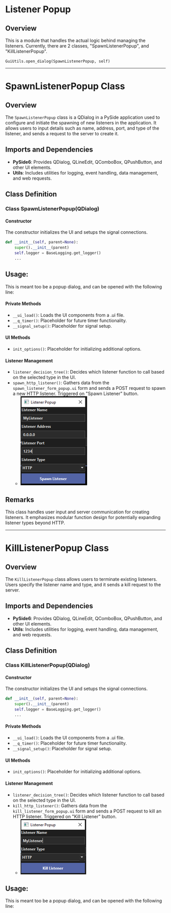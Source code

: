 # Listener Popup

## Overview

This is a module that handles the actual logic behind managing the listeners. Currently, there are 2 classes, "SpawnListenerPopup", and "KillListenerPopup".

```
GuiUtils.open_dialog(SpawnListenerPopup, self)

```

---

# SpawnListenerPopup Class


## Overview

The `SpawnListenerPopup` class is a QDialog in a PySide application used to configure and initiate the spawning of new listeners in the application. It allows users to input details such as name, address, port, and type of the listener, and sends a request to the server to create it.

## Imports and Dependencies

- **PySide6**: Provides QDialog, QLineEdit, QComboBox, QPushButton, and other UI elements.
- **Utils**: Includes utilities for logging, event handling, data management, and web requests.

## Class Definition

### Class SpawnListenerPopup(QDialog)

#### Constructor

The constructor initializes the UI and setups the signal connections.

```python
def __init__(self, parent=None):
    super().__init__(parent)
    self.logger = BaseLogging.get_logger()
    ...
```

## Usage:
This is meant too be a popup dialog, and can be opened with the following line:



#### Private Methods

- `__ui_load()`: Loads the UI components from a .ui file.
- `__q_timer()`: Placeholder for future timer functionality.
- `__signal_setup()`: Placeholder for signal setup.

#### UI Methods

- `init_options()`: Placeholder for initializing additional options.

#### Listener Management

- `listener_decision_tree()`: Decides which listener function to call based on the selected type in the UI.
- `spawn_http_listener()`: Gathers data from the `spawn_listener_form_popup.ui` form and sends a POST request to spawn a new HTTP listener. Triggered on "Spawn Listener" button.
    - ![Spawn Listener](../../../Images/GUI/QtComponents/Listener/spawn_listener.png)

## Remarks

This class handles user input and server communication for creating listeners. It emphasizes modular function design for potentially expanding listener types beyond HTTP.

---

# KillListenerPopup Class

## Overview

The `KillListenerPopup` class allows users to terminate existing listeners. Users specify the listener name and type, and it sends a kill request to the server.

## Imports and Dependencies

- **PySide6**: Provides QDialog, QLineEdit, QComboBox, QPushButton, and other UI elements.
- **Utils**: Includes utilities for logging, event handling, data management, and web requests.

## Class Definition

### Class KillListenerPopup(QDialog)

#### Constructor

The constructor initializes the UI and setups the signal connections.

```python
def __init__(self, parent=None):
    super().__init__(parent)
    self.logger = BaseLogging.get_logger()
    ...
```

#### Private Methods

- `__ui_load()`: Loads the UI components from a .ui file.
- `__q_timer()`: Placeholder for future timer functionality.
- `__signal_setup()`: Placeholder for signal setup.

#### UI Methods

- `init_options()`: Placeholder for initializing additional options.

#### Listener Management

- `listener_decision_tree()`: Decides which listener function to call based on the selected type in the UI.
- `kill_http_listener()`: Gathers data from the `kill_listener_form_popup.ui` form and sends a POST request to kill an HTTP listener. Triggered on "Kill Listener" button.
    - ![Kill Listener](../../../Images/GUI/QtComponents/Listener/kill_listener.png)

## Usage:
This is meant too be a popup dialog, and can be opened with the following line:

